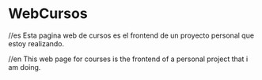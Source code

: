 # WebCursos
//es
Esta pagina web de cursos es el frontend de un proyecto personal que estoy realizando.

//en
This web page for courses is the frontend of a personal project that i am doing.
